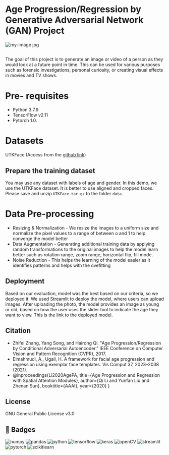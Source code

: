 # **Age Progression/Regression by Generative Adversarial Network (GAN) Project**

![my-image jpg](https://user-images.githubusercontent.com/110460207/212465594-a0663e3d-3834-4690-9194-d0c192b6f51f.png)



##
The goal of this project is to generate an image or video of a person as they would look at a future point in time. This can be used for various purposes such as forensic investigations, personal curiosity, or creating visual effects in movies and TV shows.

# **Pre- requisites** 
* Python 3.7.9
* TensorFlow v2.11
* Pytorch 1.0.

# **Datasets**
UTKFace (Access from the [github link](https://susanqq.github.io/UTKFace/))

## Prepare the training dataset
You may use any dataset with labels of age and gender. In this demo, we use the UTKFace dataset. It is better to use aligned and cropped faces. Please save and unzip `UTKFace.tar.gz` to the folder `data`.


# **Data Pre-processing**
* Resizing & Normalization - We resize the images to a uniform size and normalize the pixel values to a range of between o and 1 to help converge the model better
* Data Augmentation - Generating additional training data by applying random transformations to the original images to help the model learn better such as rotation range, zoom range, horizontal flip, fill mode. 
* Noise Reduction - This helps the learning of the model easier as it identifies patterns and helps with the ovefitting












## Deployment 
Based on our evaluation,       model was the best based on our         criteria, so we deployed it. We used Streamlit to deploy the model, where users can upload images. After uploading the photo, the model provides an image as young or old, based on how the user uses the slider tool to indicate the age they want to view. This is the link to the deployed model.

## Citation 
* Zhifei Zhang, Yang Song, and Hairong Qi. "Age Progression/Regression by Conditional Adversarial Autoencoder." IEEE Conference on Computer Vision and Pattern Recognition (CVPR), 2017.
* Elmahmudi, A., Ugail, H. A framework for facial age progression and regression using exemplar face templates. Vis Comput 37, 2023–2038 (2021).
* @inproceedings{Li2020AgePA,
title={Age Progression and Regression with Spatial Attention Modules},
author={Qi Li and Yunfan Liu and Zhenan Sun},
booktitle={AAAI},
year={2020}
}


## License

GNU General Public License v3.0

## 🔗 Badges

![numpy](https://img.shields.io/badge/Numpy-777BB4?style=for-the-badge&logo=numpy&logoColor=white)
![pandas](https://img.shields.io/badge/Pandas-2C2D72?style=for-the-badge&logo=pandas&logoColor=white)
![python](https://img.shields.io/badge/Python-FFD43B?style=for-the-badge&logo=python&logoColor=blue)
![tensorflow](https://img.shields.io/badge/tensorflow-FF6F00?style=for-the-badge&logo=tensorflow&logoColor=blue)
![keras](https://img.shields.io/badge/keras-D00000?style=for-the-badge&logo=keras&logoColor=white)
![openCV](https://img.shields.io/badge/opencv-5C3EE8?style=for-the-badge&logo=opencv&logoColor=black)
![streamlit](https://img.shields.io/badge/streamlit-FF4B4B?style=for-the-badge&logo=streamlit&logoColor=pink)
![pytorch](https://img.shields.io/badge/pytorch-EE4C2C?style=for-the-badge&logo=pytorch&logoColor=orange)
![scikitlearn](https://img.shields.io/badge/scikit_learn-F7931E?style=for-the-badge&logo=scikit-learn&logoColor=white)
